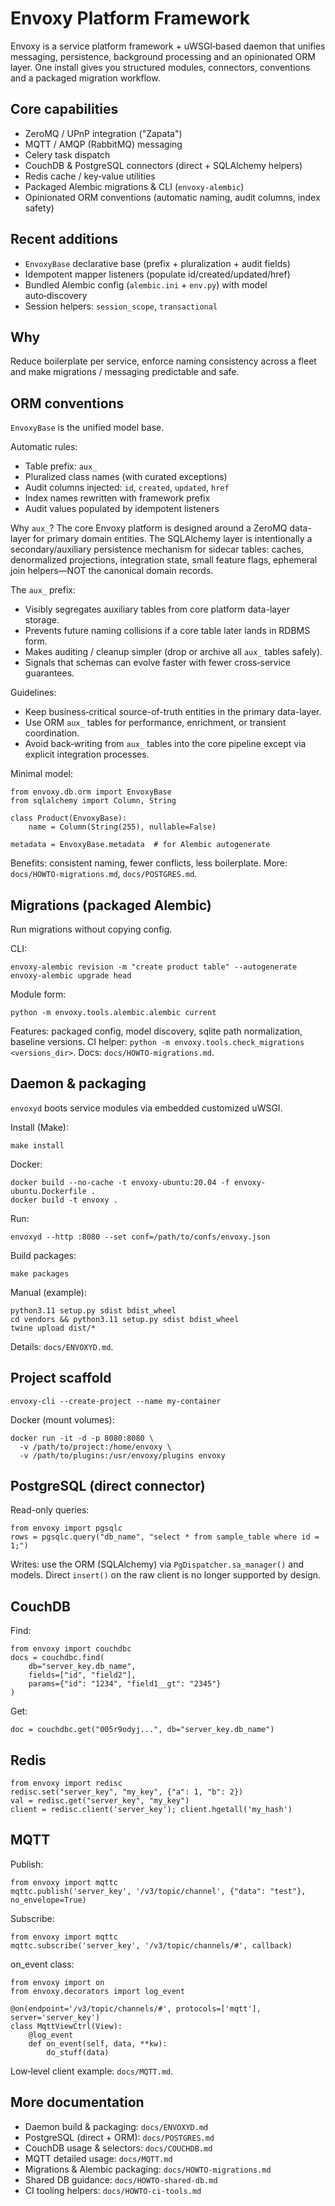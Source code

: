 Envoxy Platform Framework
=========================

Envoxy is a service platform framework + uWSGI‑based daemon that unifies
messaging, persistence, background processing and an opinionated ORM layer.
One install gives you structured modules, connectors, conventions and a
packaged migration workflow.

Core capabilities
-----------------
- ZeroMQ / UPnP integration ("Zapata")
- MQTT / AMQP (RabbitMQ) messaging
- Celery task dispatch
- CouchDB & PostgreSQL connectors (direct + SQLAlchemy helpers)
- Redis cache / key‑value utilities
- Packaged Alembic migrations & CLI (`envoxy-alembic`)
- Opinionated ORM conventions (automatic naming, audit columns, index safety)

Recent additions
----------------
- `EnvoxyBase` declarative base (prefix + pluralization + audit fields)
- Idempotent mapper listeners (populate id/created/updated/href)
- Bundled Alembic config (`alembic.ini` + `env.py`) with model auto‑discovery
- Session helpers: `session_scope`, `transactional`

Why
---
Reduce boilerplate per service, enforce naming consistency across a fleet and
make migrations / messaging predictable and safe.

ORM conventions
---------------
`EnvoxyBase` is the unified model base.

Automatic rules:
- Table prefix: `aux_`
- Pluralized class names (with curated exceptions)
- Audit columns injected: `id`, `created`, `updated`, `href`
- Index names rewritten with framework prefix
- Audit values populated by idempotent listeners

Why `aux_`?
The core Envoxy platform is designed around a ZeroMQ data-layer for primary domain
entities. The SQLAlchemy layer is intentionally a secondary/auxiliary persistence
mechanism for sidecar tables: caches, denormalized projections, integration state,
small feature flags, ephemeral join helpers—NOT the canonical domain records.

The `aux_` prefix:
* Visibly segregates auxiliary tables from core platform data-layer storage.
* Prevents future naming collisions if a core table later lands in RDBMS form.
* Makes auditing / cleanup simpler (drop or archive all `aux_` tables safely).
* Signals that schemas can evolve faster with fewer cross‑service guarantees.

Guidelines:
* Keep business‑critical source-of-truth entities in the primary data-layer.
* Use ORM `aux_` tables for performance, enrichment, or transient coordination.
* Avoid back‑writing from `aux_` tables into the core pipeline except via explicit
    integration processes.

Minimal model:
```
from envoxy.db.orm import EnvoxyBase
from sqlalchemy import Column, String

class Product(EnvoxyBase):
    name = Column(String(255), nullable=False)

metadata = EnvoxyBase.metadata  # for Alembic autogenerate
```

Benefits: consistent naming, fewer conflicts, less boilerplate.
More: `docs/HOWTO-migrations.md`, `docs/POSTGRES.md`.

Migrations (packaged Alembic)
-----------------------------
Run migrations without copying config.

CLI:
```
envoxy-alembic revision -m "create product table" --autogenerate
envoxy-alembic upgrade head
```
Module form:
```
python -m envoxy.tools.alembic.alembic current
```
Features: packaged config, model discovery, sqlite path normalization, baseline versions.
CI helper: `python -m envoxy.tools.check_migrations <versions_dir>`.
Docs: `docs/HOWTO-migrations.md`.

Daemon & packaging
------------------
`envoxyd` boots service modules via embedded customized uWSGI.

Install (Make):
```
make install
```
Docker:
```
docker build --no-cache -t envoxy-ubuntu:20.04 -f envoxy-ubuntu.Dockerfile .
docker build -t envoxy .
```
Run:
```
envoxyd --http :8080 --set conf=/path/to/confs/envoxy.json
```
Build packages:
```
make packages
```
Manual (example):
```
python3.11 setup.py sdist bdist_wheel
cd vendors && python3.11 setup.py sdist bdist_wheel
twine upload dist/*
```
Details: `docs/ENVOXYD.md`.

Project scaffold
----------------
```
envoxy-cli --create-project --name my-container
```

Docker (mount volumes):
```
docker run -it -d -p 8080:8080 \
  -v /path/to/project:/home/envoxy \
  -v /path/to/plugins:/usr/envoxy/plugins envoxy
```

PostgreSQL (direct connector)
-----------------------------
Read-only queries:
```
from envoxy import pgsqlc
rows = pgsqlc.query("db_name", "select * from sample_table where id = 1;")
```
Writes: use the ORM (SQLAlchemy) via `PgDispatcher.sa_manager()` and models. Direct
`insert()` on the raw client is no longer supported by design.

CouchDB
-------
Find:
```
from envoxy import couchdbc
docs = couchdbc.find(
    db="server_key.db_name",
    fields=["id", "field2"],
    params={"id": "1234", "field1__gt": "2345"}
)
```
Get:
```
doc = couchdbc.get("005r9odyj...", db="server_key.db_name")
```

Redis
-----
```
from envoxy import redisc
redisc.set("server_key", "my_key", {"a": 1, "b": 2})
val = redisc.get("server_key", "my_key")
client = redisc.client('server_key'); client.hgetall('my_hash')
```

MQTT
----
Publish:
```
from envoxy import mqttc
mqttc.publish('server_key', '/v3/topic/channel', {"data": "test"}, no_envelope=True)
```
Subscribe:
```
from envoxy import mqttc
mqttc.subscribe('server_key', '/v3/topic/channels/#', callback)
```
on_event class:
```
from envoxy import on
from envoxy.decorators import log_event

@on(endpoint='/v3/topic/channels/#', protocols=['mqtt'], server='server_key')
class MqttViewCtrl(View):
    @log_event
    def on_event(self, data, **kw):
        do_stuff(data)
```
Low‑level client example: `docs/MQTT.md`.

More documentation
------------------
- Daemon build & packaging: `docs/ENVOXYD.md`
- PostgreSQL (direct + ORM): `docs/POSTGRES.md`
- CouchDB usage & selectors: `docs/COUCHDB.md`
- MQTT detailed usage: `docs/MQTT.md`
- Migrations & Alembic packaging: `docs/HOWTO-migrations.md`
- Shared DB guidance: `docs/HOWTO-shared-db.md`
- CI tooling helpers: `docs/HOWTO-ci-tools.md`
